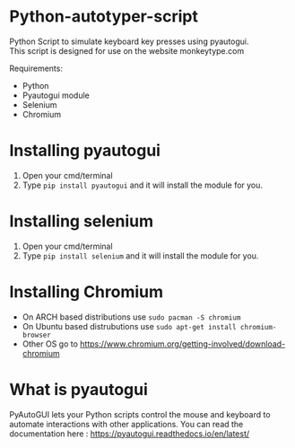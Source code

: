 # Python-autotyper-script
Python Script to simulate keyboard key presses using pyautogui.  
This script is designed for use on the website monkeytype.com

Requirements:

* Python  
* Pyautogui module  
* Selenium  
* Chromium

# Installing pyautogui
1. Open your cmd/terminal
2. Type `pip install pyautogui` and it will install the module for you.

# Installing selenium
1. Open your cmd/terminal
2. Type `pip install selenium` and it will install the module for you.

# Installing Chromium

* On ARCH based distributions use `sudo pacman -S chromium`  
* On Ubuntu based distrubutions use `sudo apt-get install chromium-browser`  
* Other OS go to https://www.chromium.org/getting-involved/download-chromium



# What is pyautogui
PyAutoGUI lets your Python scripts control the mouse and keyboard to automate interactions with other applications.
You can read the documentation here : https://pyautogui.readthedocs.io/en/latest/

